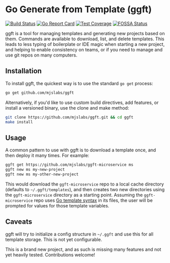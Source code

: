 # Go Generate from Template (ggft)

[![Build Status][travis-badge]][travis]
[![Go Report Card][goreport-badge]][goreport]
[![Test Coverage][coverage]][codeclimate]
[![FOSSA Status][fossa-badge]][fossa]

[travis-badge]: https://travis-ci.org/mjslabs/ggft.svg?branch=master
[travis]: https://travis-ci.org/mjslabs/ggft
[goreport-badge]: https://goreportcard.com/badge/github.com/mjslabs/ggft
[goreport]: https://goreportcard.com/report/github.com/mjslabs/ggft
[coverage]: https://api.codeclimate.com/v1/badges/9ed016c632217a454cac/test_coverage
[codeclimate]: https://codeclimate.com/github/mjslabs/ggft/test_coverage
[fossa-badge]: https://app.fossa.com/api/projects/git%2Bgithub.com%2Fmjslabs%2Fggft.svg?type=shield
[fossa]: https://app.fossa.com/projects/git%2Bgithub.com%2Fmjslabs%2Fggft?ref=badge_shield

ggft is a tool for managing templates and generating new projects based on them.
Commands are available to download, list, and delete templates. This leads to
less typing of boilerplate or IDE magic when starting a new project, and helping
to enable consistency on teams, or if you need to manage and use git repos on
many computers.

## Installation

To install ggft, the quickest way is to use the standard `go get` process:

```bash
go get github.com/mjslabs/ggft
```

Alternatively, if you'd like to use custom build directives, add features, or
install a versioned binary, use the clone and make method:

```bash
git clone https://github.com/mjslabs/ggft.git && cd ggft
make install
```

## Usage

A common pattern to use with ggft is to download a template once, and then
deploy it many times. For example:

```bash
ggft get https://github.com/mjslabs/ggft-microservice ms
ggft new ms my-new-project
ggft new ms my-other-new-project
```

This would download the `ggft-microservice` repo to a local cache directory
(defaults to `~/.ggft/templates`), and then creates two new directories using
the `ggft-microservice` directory as a starting point. Assuming the
`ggft-microservice` repo uses
[Go template syntax](https://golang.org/pkg/text/template/) in its files, the
user will be prompted for values for those template variables.

## Caveats

ggft will try to initialize a config structure in `~/.ggft` and use this for all
template storage. This is not yet configurable.  

This is a brand new project, and as such is missing many features and not yet
heavily tested. Contributions welcome!
